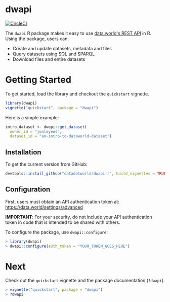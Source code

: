 # dwapi

[![CircleCI](https://circleci.com/gh/datadotworld/dwapi-r.svg?style=svg)](https://circleci.com/gh/datadotworld/dwapi-r)

The `dwapi` R package makes it easy to use [data.world's REST API](https://docs.data.world/documentation/api) in R.  
Using the package, users can:

* Create and update datasets, metadata and files
* Query datasets using SQL and SPARQL
* Download files and entire datasets

# Getting Started

To get started, load the library and checkout the `quickstart` vignette.
```R
library(dwapi)
vignette("quickstart", package = "dwapi")
```

Here is a simple example:
```R
intro_dataset <- dwapi::get_dataset(
  owner_id = "jonloyens",
  dataset_id = "an-intro-to-dataworld-dataset")
```

## Installation

To get the current version from GitHub:
```R
devtools::install_github("datadotworld/dwapi-r", build_vignettes = TRUE, ref = "main")
```

## Configuration

First, users must obtain an API authentication token at: https://data.world/settings/advanced

**IMPORTANT**: For your security, do not include your API authentication token in code that
is intended to be shared with others.

To configure the package, use `dwapi::configure`:
```R
> library(dwapi)
> dwapi::configure(auth_token = "YOUR_TOKEN_GOES_HERE")
```

# Next

Check out the `quickstart` vignette and the package documentation (`?dwapi`).
```R
> vignette("quickstart", package = "dwapi")
> ?dwapi
```

